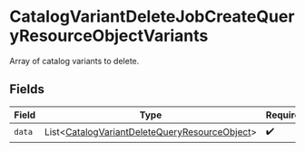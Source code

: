# CatalogVariantDeleteJobCreateQueryResourceObjectVariants

Array of catalog variants to delete.


## Fields

| Field                                                                                                                | Type                                                                                                                 | Required                                                                                                             | Description                                                                                                          |
| -------------------------------------------------------------------------------------------------------------------- | -------------------------------------------------------------------------------------------------------------------- | -------------------------------------------------------------------------------------------------------------------- | -------------------------------------------------------------------------------------------------------------------- |
| `data`                                                                                                               | List\<[CatalogVariantDeleteQueryResourceObject](../../models/components/CatalogVariantDeleteQueryResourceObject.md)> | :heavy_check_mark:                                                                                                   | N/A                                                                                                                  |